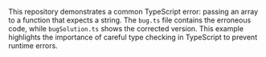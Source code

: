 This repository demonstrates a common TypeScript error: passing an array to a function that expects a string.  The `bug.ts` file contains the erroneous code, while `bugSolution.ts` shows the corrected version.  This example highlights the importance of careful type checking in TypeScript to prevent runtime errors.